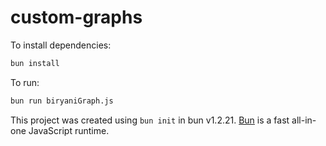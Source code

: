 # custom-graphs

To install dependencies:

```bash
bun install
```

To run:

```bash
bun run biryaniGraph.js
```

This project was created using `bun init` in bun v1.2.21. [Bun](https://bun.com) is a fast all-in-one JavaScript runtime.

